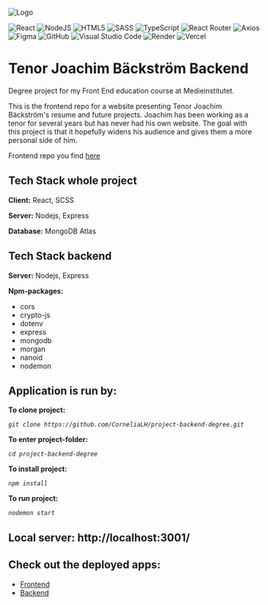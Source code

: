 ![Logo](./src/images/logo-dark2-readme.svg)

![React](https://img.shields.io/badge/react-%2320232a.svg?style=for-the-badge&logo=react&logoColor=%2361DAFB)
![NodeJS](https://img.shields.io/badge/node.js-6DA55F?style=for-the-badge&logo=node.js&logoColor=white)
![HTML5](https://img.shields.io/badge/html5-%23E34F26.svg?style=for-the-badge&logo=html5&logoColor=white)
![SASS](https://img.shields.io/badge/SASS-hotpink.svg?style=for-the-badge&logo=SASS&logoColor=white)
![TypeScript](https://img.shields.io/badge/typescript-%23007ACC.svg?style=for-the-badge&logo=typescript&logoColor=white)
![React Router](https://img.shields.io/badge/React_Router-CA4245?style=for-the-badge&logo=react-router&logoColor=white)
![Axios](logoColor=purple)
![Figma](https://img.shields.io/badge/figma-%23F24E1E.svg?style=for-the-badge&logo=figma&logoColor=white)
![GitHub](https://img.shields.io/badge/github-%23121011.svg?style=for-the-badge&logo=github&logoColor=white)
![Visual Studio Code](https://img.shields.io/badge/Visual%20Studio%20Code-0078d7.svg?style=for-the-badge&logo=visual-studio-code&logoColor=white)
![Render](https://img.shields.io/badge/Render-%46E3B7.svg?style=for-the-badge&logo=render&logoColor=white)
![Vercel](https://img.shields.io/badge/vercel-%23000000.svg?style=for-the-badge&logo=vercel&logoColor=white)

# Tenor Joachim Bäckström Backend

Degree project for my Front End education course at Medieinstitutet.

This is the frontend repo for a website presenting Tenor Joachim Bäckström's resume and future projects. Joachim has been working as a tenor for several years but has never had his own website. The goal with this project is that it hopefully widens his audience and gives them a more personal side of him.

Frontend repo you find [here](https://github.com/CorneliaLH/project-frontend-degree/tree/main/joachim-backstrom-website)

## Tech Stack whole project

**Client:** React, SCSS

**Server:** Nodejs, Express

**Database:** MongoDB Atlas

## Tech Stack backend

**Server:** Nodejs, Express

**Npm-packages:**

- cors
- crypto-js
- dotenv
- express
- mongodb
- morgan
- nanoid
- nodemon

## Application is run by:

**To clone project:**

_`git clone https://github.com/CorneliaLH/project-backend-degree.git`_

**To enter project-folder:**

_`cd project-backend-degree`_

**To install project:**

_`npm install`_

**To run project:**

_`nodemon start`_

## Local server: http://localhost:3001/

## Check out the deployed apps:

- [Frontend](https://project-frontend-degree.vercel.app/)
- [Backend](https://degree-project-backe-end.onrender.com)
